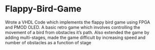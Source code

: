 # Flappy-Bird-Game
Wrote a VHDL Code which implements the flappy bird game using FPGA and PMOD OLED. A basic retro game which involves controlling the movement of a bird from obstacles it’s path. Also extended the game by adding multi-stages, made the game difficult by increasing speed and number of obstacles as a function of stage
